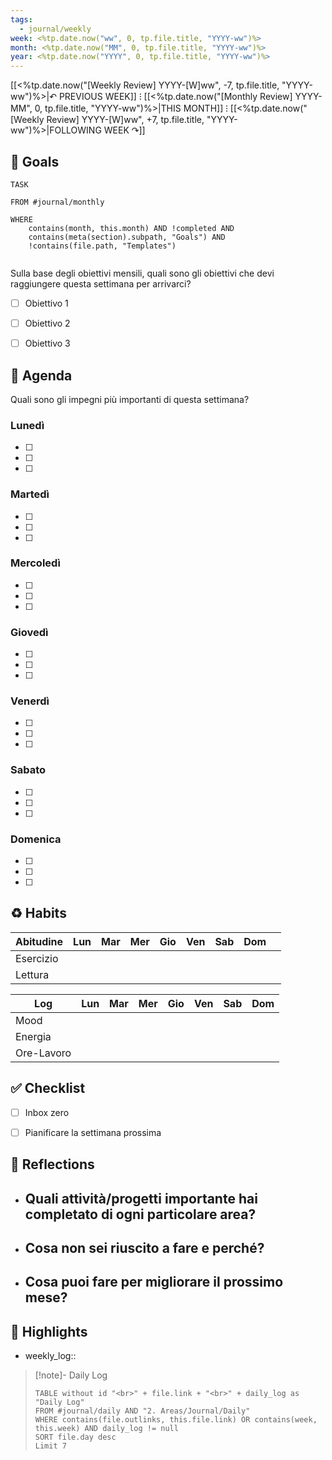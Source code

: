 ```yaml
---
tags:
  - journal/weekly
week: <%tp.date.now("ww", 0, tp.file.title, "YYYY-ww")%>
month: <%tp.date.now("MM", 0, tp.file.title, "YYYY-ww")%>
year: <%tp.date.now("YYYY", 0, tp.file.title, "YYYY-ww")%>
---
```

[[<%tp.date.now("[Weekly Review] YYYY-[W]ww", -7, tp.file.title, "YYYY-ww")%>|↶ PREVIOUS WEEK]] ⁝ [[<%tp.date.now("[Monthly Review] YYYY-MM", 0, tp.file.title, "YYYY-ww")%>|THIS MONTH]] ⁝ [[<%tp.date.now("[Weekly Review] YYYY-[W]ww", +7, tp.file.title, "YYYY-ww")%>|FOLLOWING WEEK ↷]]

## 🎯 Goals

```dataview
TASK

FROM #journal/monthly  

WHERE 
	contains(month, this.month) AND !completed AND
	contains(meta(section).subpath, "Goals") AND
	!contains(file.path, "Templates")
	

```

Sulla base degli obiettivi mensili, quali sono gli obiettivi che devi raggiungere questa settimana per arrivarci?

- [ ] Obiettivo 1
- [ ] Obiettivo 2
- [ ] Obiettivo 3


## 📅 Agenda

Quali sono gli impegni più importanti di questa settimana?

### **Lunedì**

- [ ] 
- [ ] 
- [ ] 

### **Martedì**

- [ ] 
- [ ] 
- [ ] 

### **Mercoledì**

- [ ] 
- [ ] 
- [ ] 

### **Giovedì**

- [ ] 
- [ ] 
- [ ] 

### **Venerdì**

- [ ] 
- [ ] 
- [ ] 

### **Sabato**

- [ ] 
- [ ] 
- [ ] 

### **Domenica**

- [ ] 
- [ ] 
- [ ] 



## ♻ Habits

| Abitudine   | Lun | Mar | Mer | Gio | Ven | Sab | Dom |     |
| ----------- | --- | --- | --- | --- | --- | --- | --- | --- |
| Esercizio   |     |     |     |     |     |     |     |     |
| Lettura     |     |     |     |     |     |     |     |     |

| Log        | Lun | Mar | Mer | Gio | Ven | Sab | Dom |
| ---------- | --- | --- | --- | --- | --- | --- | --- |
| Mood       |     |     |     |     |     |     |     |
| Energia    |     |     |     |     |     |     |     |
| Ore-Lavoro |     |     |     |     |     |     |     |

## ✅ Checklist

- [ ] Inbox zero
- [ ] Pianificare la settimana prossima


## 🤔 Reflections

  - Quali attività/progetti importante hai completato di ogni particolare area?
	  - 
  - Cosa non sei riuscito a fare e perché?
	  - 
  - Cosa puoi fare per migliorare il prossimo mese?
	  - 

## 🌟 Highlights 

- weekly_log:: 


>[!note]- Daily Log
> ```dataview
> TABLE without id "<br>" + file.link + "<br>" + daily_log as "Daily Log"
> FROM #journal/daily AND "2. Areas/Journal/Daily"
> WHERE contains(file.outlinks, this.file.link) OR contains(week, this.week) AND daily_log != null
> SORT file.day desc
> Limit 7 
> ```

